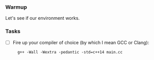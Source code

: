 ### Warmup

Let's see if our environment works.

### Tasks

- [ ] Fire up your compiler of choice (by which I mean GCC or Clang):

        g++ -Wall -Wextra -pedantic -std=c++14 main.cc
